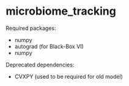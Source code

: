 # microbiome_tracking

Required packages:

- numpy
- autograd (for Black-Box VI)
- numpy

Deprecated dependencies:
- CVXPY (used to be required for old model)